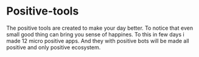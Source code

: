 # Positive-tools
The positive tools are created to make your day better. To notice that even small good thing can bring you sense of happines.
To this in few days i made 12 micro positive apps. And they with positive bots will be made all positive and only positive ecosystem.
